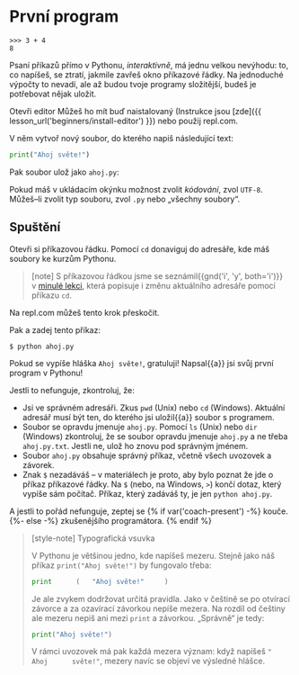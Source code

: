 # První program

```pycon
>>> 3 + 4
8
```

Psaní příkazů přímo v Pythonu, <em>interaktivně</em>,
má jednu velkou nevýhodu:
to, co napíšeš, se ztratí, jakmile zavřeš okno příkazové řádky.
Na jednoduché výpočty to nevadí, ale až budou tvoje programy složitější,
budeš je potřebovat nějak uložit.

Otevři editor
Můžeš ho mít buď naistalovaný (Instrukce jsou [zde]({{ lesson_url('beginners/install-editor') }}) nebo použij repl.com. 

V něm vytvoř nový soubor, do kterého napiš následující text:

```python
print("Ahoj světe!")
```

Pak soubor ulož jako `ahoj.py`:


Pokud máš v ukládacím okýnku možnost zvolit *kódování*, zvol `UTF-8`.
Můžeš–li zvolit typ souboru, zvol `.py` nebo „všechny soubory“.

## Spuštění

Otevři si příkazovou řádku.
Pomocí `cd` donaviguj do adresáře, kde máš soubory ke kurzům Pythonu.

> [note]
> S příkazovou řádkou jsme se seznámil{{gnd('i', 'y', both='i')}}
> v [minulé lekci](../../beginners/cmdline/), která popisuje i změnu aktuálního
> adresáře pomocí příkazu `cd`.

Na repl.com můžeš tento krok přeskočit.

Pak a zadej tento příkaz:

```console
$ python ahoj.py
```

Pokud se vypíše hláška `Ahoj světe!`, gratuluji!
Napsal{{a}} jsi svůj první program v Pythonu!

Jestli to nefunguje, zkontroluj, že:

* Jsi ve správném adresáři. Zkus `pwd` (Unix) nebo `cd` (Windows).
  Aktuální adresář musí být ten, do kterého jsi uložil{{a}}
  soubor s programem.
* Soubor se opravdu jmenuje `ahoj.py`.
  Pomocí `ls` (Unix) nebo `dir` (Windows) zkontroluj, že se soubor opravdu
  jmenuje `ahoj.py` a ne třeba `ahoj.py.txt`.
  Jestli ne, ulož ho znovu pod správným jménem.
* Soubor `ahoj.py` obsahuje správný příkaz, včetně všech uvozovek a závorek.
* Znak `$` nezadáváš – v materiálech je proto, aby bylo
  poznat že jde o příkaz příkazové řádky.
  Na `$` (nebo, na Windows, `>`) končí dotaz, který vypíše sám počítač.
  Příkaz, který zadáváš ty, je jen `python ahoj.py`.

A jestli to pořád nefunguje, zeptej se
{% if var('coach-present') -%}
kouče.
{%- else -%}
zkušenějšího programátora. <!-- XXX: where to direct people? -->
{% endif %}


> [style-note] Typografická vsuvka
>
> V Pythonu je většinou jedno, kde napíšeš mezeru. Stejně jako náš příkaz
> `print("Ahoj světe!")` by fungovalo třeba:
>
> ```python
> print      (   "Ahoj světe!"     )
> ```
>
> Je ale zvykem dodržovat určitá pravidla.
> Jako v češtině se po otvírací závorce a za
> ozavírací závorkou nepíše mezera.
> Na rozdíl od češtiny ale mezeru nepiš ani mezi `print` a závorkou.
> „Správně“ je tedy:
>
> ```python
> print("Ahoj světe!")
> ```
>
> V rámci uvozovek má pak každá mezera význam: když napíšeš
> `"    Ahoj      světe!"`, mezery navíc se objeví ve výsledné hlášce.
